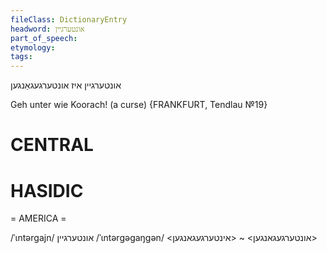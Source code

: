 ```yaml
---
fileClass: DictionaryEntry
headword: אונטערגיין
part_of_speech: 
etymology: 
tags: 
---
```

אונטערגיין
איז אונטערגעגאַנגען

Geh unter wie Koorach! (a curse)
{FRANKFURT, Tendlau №19}

CENTRAL
========

HASIDIC
=======
= AMERICA = 

/ˈɩntərgajn/ אונטערגיין
/ˈɩntərgəgaŋgən/ <אונטערגעגאנגען> ~ <אינטערגעגאנגען> 